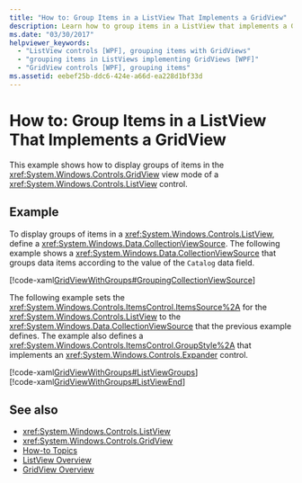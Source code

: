 ```yaml
---
title: "How to: Group Items in a ListView That Implements a GridView"
description: Learn how to group items in a ListView that implements a GridView, by means of the included code examples in XAML.
ms.date: "03/30/2017"
helpviewer_keywords: 
  - "ListView controls [WPF], grouping items with GridViews"
  - "grouping items in ListViews implementing GridViews [WPF]"
  - "GridView controls [WPF], grouping items"
ms.assetid: eebef25b-ddc6-424e-a66d-ea228d1bf33d
---
```

# How to: Group Items in a ListView That Implements a GridView

This example shows how to display groups of items in the <xref:System.Windows.Controls.GridView> view mode of a <xref:System.Windows.Controls.ListView> control.  
  
## Example  

 To display groups of items in a <xref:System.Windows.Controls.ListView>, define a <xref:System.Windows.Data.CollectionViewSource>. The following example shows a <xref:System.Windows.Data.CollectionViewSource> that groups data items according to the value of the `Catalog` data field.  
  
 [!code-xaml[GridViewWithGroups#GroupingCollectionViewSource](~/samples/snippets/csharp/VS_Snippets_Wpf/GridViewWithGroups/CS/Window1.xaml#groupingcollectionviewsource)]  
  
 The following example sets the <xref:System.Windows.Controls.ItemsControl.ItemsSource%2A> for the <xref:System.Windows.Controls.ListView> to the <xref:System.Windows.Data.CollectionViewSource> that the previous example defines. The example also defines a <xref:System.Windows.Controls.ItemsControl.GroupStyle%2A> that implements an <xref:System.Windows.Controls.Expander> control.  
  
 [!code-xaml[GridViewWithGroups#ListViewGroups](~/samples/snippets/csharp/VS_Snippets_Wpf/GridViewWithGroups/CS/Window1.xaml#listviewgroups)]  
[!code-xaml[GridViewWithGroups#ListViewEnd](~/samples/snippets/csharp/VS_Snippets_Wpf/GridViewWithGroups/CS/Window1.xaml#listviewend)]  
  
## See also

- <xref:System.Windows.Controls.ListView>
- <xref:System.Windows.Controls.GridView>
- [How-to Topics](listview-how-to-topics.md)
- [ListView Overview](listview-overview.md)
- [GridView Overview](gridview-overview.md)
